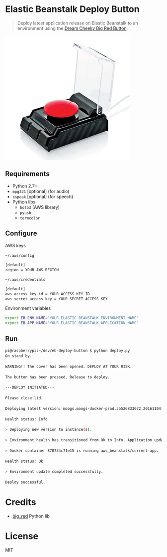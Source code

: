 # Elastic Beanstalk Deploy Button

> Deploy latest application release on Elastic Beanstalk to an environment using the [Dream Cheeky Big Red Button](http://dreamcheeky.com/big-red-button).

<img src="./assets/big_red_button.jpg" width="400">

## Requirements

- Python 2.7+
- `mpg321` [optional] (for audio)
- `espeak` [optional] (for speech)
- Python libs
	- `boto3` (AWS library)
	- `pyusb`
	- `termcolor`

## Configure

AWS keys

`~/.aws/config`

```text
[default]
region = YOUR_AWS_REGION
```

`~/.aws/credentials`

```text
[default]
aws_access_key_id = YOUR_ACCESS_KEY_ID
aws_secret_access_key = YOUR_SECRET_ACCESS_KEY
```

Environment variables

```bash
export EB_ENV_NAME="YOUR_ELASTIC_BEANSTALK_ENVIRONMENT_NAME"
export EB_APP_NAME="YOUR_ELASTIC_BEANSTALK_APPLICATION_NAME"
```

## Run

```bash
pi@raspberrypi:~/dev/eb-deploy-button $ python deploy.py
On stand by..

WARNING!! The cover has been opened. DEPLOY AT YOUR RISK.

The button has been pressed. Release to deploy.

---DEPLOY INITIATED---

Please close lid.

Deploying latest version: moogs.moogs-docker-prod.3b526833072.20161104-001943

Health status: Info

> Deploying new version to instance(s).

> Environment health has transitioned from Ok to Info. Application update in progress on 1 instance. 0 out of 1 instance completed (running for 11 seconds).

> Docker container 870734c71e15 is running aws_beanstalk/current-app.

Health status: Ok

> Environment update completed successfully.

Deploy successful.
```

# Credits

- [big_red](https://github.com/patricksmith/big_red) Python lib

# License

MIT
